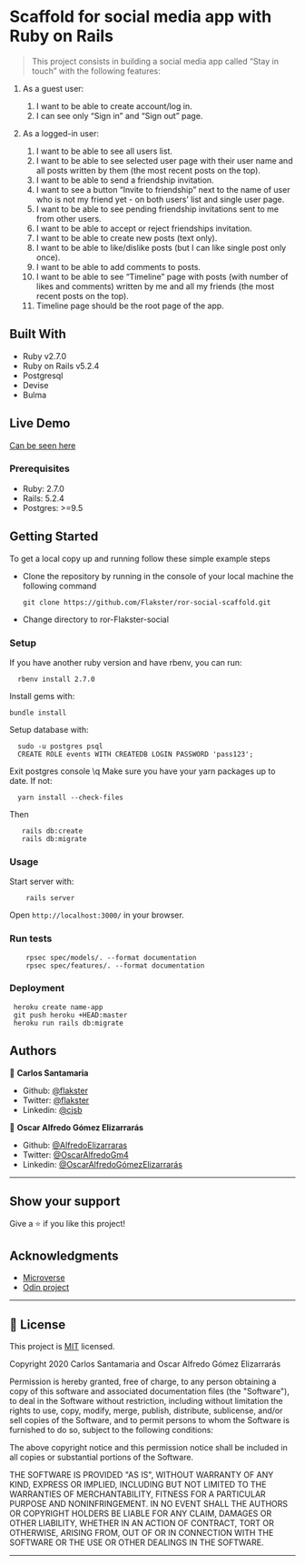 # Scaffold for social media app with Ruby on Rails

> This project consists in building a social media app called “Stay in touch” with the following features:

1. As a guest user:

   1. I want to be able to create account/log in.
   2. I can see only “Sign in” and “Sign out” page.

2. As a logged-in user:

   1. I want to be able to see all users list.
   2. I want to be able to see selected user page with their user name and all posts written by them (the most recent posts on the top).
   3. I want to be able to send a friendship invitation.
   4. I want to see a button “Invite to friendship” next to the name of user who is not my friend yet - on both users’ list and single user page.
   5. I want to be able to see pending friendship invitations sent to me from other users.
   6. I want to be able to accept or reject friendships invitation.
   7. I want to be able to create new posts (text only).
   8. I want to be able to like/dislike posts (but I can like single post only once).
   9. I want to be able to add comments to posts.
   10. I want to be able to see “Timeline” page with posts (with number of likes and comments) written by me and all my friends (the most recent posts on the top).
   11. Timeline page should be the root page of the app.


## Built With

- Ruby v2.7.0
- Ruby on Rails v5.2.4
- Postgresql
- Devise
- Bulma

## Live Demo

  [Can be seen here](https://social-media-flakster.herokuapp.com/)

### Prerequisites

- Ruby: 2.7.0
- Rails: 5.2.4
- Postgres: >=9.5


## Getting Started

To get a local copy up and running follow these simple example steps

- Clone the repository by running in the console of your local machine the following command

  ```
  git clone https://github.com/Flakster/ror-social-scaffold.git
  ```
- Change directory to ror-Flakster-social

### Setup

If you have another ruby version and have rbenv, you can run:
```
  rbenv install 2.7.0
```

Install gems with:

```
bundle install
```

Setup database with:

```
  sudo -u postgres psql
  CREATE ROLE events WITH CREATEDB LOGIN PASSWORD 'pass123';
```
  Exit postgres console \q
  Make sure you have your yarn packages up to date. If not:
```
  yarn install --check-files
```
  Then
```
   rails db:create
   rails db:migrate
```



### Usage

Start server with:

```
    rails server
```

Open `http://localhost:3000/` in your browser.

### Run tests

```
    rpsec spec/models/. --format documentation
    rpsec spec/features/. --format documentation
```

### Deployment

```
 heroku create name-app
 git push heroku +HEAD:master
 heroku run rails db:migrate
```

## Authors

👤 **Carlos Santamaria**

- Github: [@flakster](https://github.com/flakster)
- Twitter: [@flakster](https://twitter.com/flakster)
- Linkedin: [@cjsb](https://www.linkedin.com/in/cjsb)

👤 **Oscar Alfredo Gómez Elizarrarás**

- Github: [@AlfredoElizarraras](https://github.com/AlfredoElizarraras)
- Twitter: [@OscarAlfredoGm4](https://twitter.com/OscarAlfredoGm4)
- Linkedin: [@OscarAlfredoGómezElizarrarás](https://mx.linkedin.com/in/oscar-alfredo-gomez-elizarraras)

---

## Show your support

Give a ⭐️ if you like this project!

## Acknowledgments

- [Microverse](https://microverse.org)
- [Odin project](https://www.theodinproject.com/)

---

## 📝 License

This project is [MIT](https://github.com/Flakster/ror-social-scaffold/blob/master/LICENSE) licensed.

Copyright 2020 Carlos Santamaria and Oscar Alfredo Gómez Elizarrarás

Permission is hereby granted, free of charge, to any person obtaining a copy of this software and associated documentation files (the "Software"), to deal in the Software without restriction, including without limitation the rights to use, copy, modify, merge, publish, distribute, sublicense, and/or sell copies of the Software, and to permit persons to whom the Software is furnished to do so, subject to the following conditions:

The above copyright notice and this permission notice shall be included in all copies or substantial portions of the Software.

THE SOFTWARE IS PROVIDED "AS IS", WITHOUT WARRANTY OF ANY KIND, EXPRESS OR IMPLIED, INCLUDING BUT NOT LIMITED TO THE WARRANTIES OF MERCHANTABILITY, FITNESS FOR A PARTICULAR PURPOSE AND NONINFRINGEMENT. IN NO EVENT SHALL THE AUTHORS OR COPYRIGHT HOLDERS BE LIABLE FOR ANY CLAIM, DAMAGES OR OTHER LIABILITY, WHETHER IN AN ACTION OF CONTRACT, TORT OR OTHERWISE, ARISING FROM, OUT OF OR IN CONNECTION WITH THE SOFTWARE OR THE USE OR OTHER DEALINGS IN THE SOFTWARE.

---
